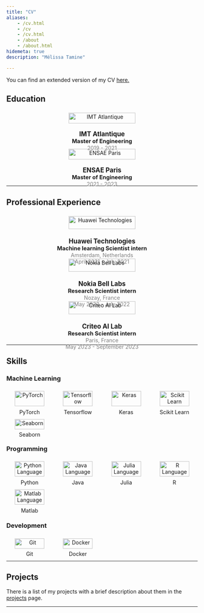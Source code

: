 ```yaml
---
title: "CV"
aliases:
    - /cv.html
    - /cv
    - /cv.html
    - /about
    - /about.html
hidemeta: true
description: "Mélissa Tamine"

---
```


You can find an extended version of my CV [here.](/CV_TAMINE_Mélissa.pdf)

## Education

<div>

<style>
    #education-grid {
        display: grid;
        grid-template-columns: repeat(auto-fill, minmax(300px, 1fr));
        grid-gap: 5px;
    }

    #education-grid > div {
        padding: .5em;
        text-align: center;
        align-items: center;
        justify-content: center;
    }

    #education-grid > div > img {
        display: block;
        margin-left: auto;
        margin-right: auto;
        width: 60%;
    }

    #education-grid > div > .institution {
        font-size: 1.2em;
        font-weight: bold;
    }

    #education-grid > div > .degree {
        font-size: 1.05em;
        font-weight: bold;
    }

    #education-grid > div > .date {
        color: gray;
    }

    #education-grid > div > .gpa {
        color: gray;
    }
</style>

<div id="education-grid">
    <div>
        <img class="logo" src="/education/logo_IMT_Atlantique.png" alt="IMT Atlantique">
        <div class="institution">IMT Atlantique</div>
        <div class="degree">Master of Engineering</div>
        <div class="date">2019 - 2021</div>
    </div>
    <div>
        <img class="logo" src="/education/logo_ENSAE.png" alt="ENSAE Paris">
        <div class="institution">ENSAE Paris</div>
        <div class="degree">Master of Engineering</div>
        <div class="date">2021 - 2023</div>
    </div>
</div>

</div>


---

## Professional Experience

<div>

<style>
    #prof-grid {
        display: grid;
        grid-template-columns: repeat(auto-fill, minmax(300px, 1fr));
        grid-gap: 5px;
    }

    #prof-grid > div {
        padding: .5em;
        text-align: center;
        align-items: center;
        justify-content: center;
    }

    #prof-grid > div > img {
        display: block;
        margin-left: auto;
        margin-right: auto;
        width: 60%;
    }

    #prof-grid > div > .institution {
        font-size: 1.2em;
        font-weight: bold;
    }

    #prof-grid > div > .degree {
        font-size: 1.05em;
        font-weight: bold;
    }

    #prof-grid > div > .date {
        color: gray;
    }

    #prof-grid > div > .city {
        color: gray;
    }
</style>

<div id="prof-grid">
    <div>
        <img class="logo" src="/experience/huawei_logo.png" alt="Huawei Technologies">
        <div class="institution">Huawei Technologies</div>
        <div class="degree">Machine learning Scientist intern</div>
        <div class="city">Amsterdam, Netherlands</div>
        <div class="date">April 2021 - July 2021</div>
    </div>
    <div>
        <img class="logo" src="/experience/nokia_logo.png" alt="Nokia Bell Labs">
        <div class="institution">Nokia Bell Labs</div>
        <div class="degree">Research Scientist intern</div>
        <div class="city">Nozay, France</div>
        <div class="date">May 2022 - July 2022</div>
    </div>
    <div>
        <img class="logo" src="/experience/criteo_logo.png" alt="Criteo AI Lab">
        <div class="institution">Criteo AI Lab</div>
        <div class="degree">Research Scientist intern</div>
        <div class="city">Paris, France</div>
        <div class="date">May 2023 - September 2023</div>
    </div>
</div>

</div>

---

## Skills

### Machine Learning

<div>

<style>
    #skills-grid {
        display: grid;
        grid-template-columns: repeat(auto-fill, minmax(100px, 1fr));
        grid-gap: 5px;
    }

    #skills-grid > div {
        padding: .5em;
        text-align: center;
        align-items: center;
        justify-content: center;
    }

    #skills-grid > div > img {
        display: block;
        margin-left: auto;
        margin-right: auto;
        width: 85%;
    }
</style>

<div id="skills-grid">
    <div>
        <img class="logo" src="/skills/pytorch.png" alt="PyTorch">
        <div class="title">PyTorch</div>
    </div>
    <div>
        <img class="logo" src="/skills/tensorflow.png" alt="Tensorflow">
        <div class="title">Tensorflow</div>
    </div>
    <div>
        <img class="logo" src="/skills/keras.png" alt="Keras">
        <div class="title">Keras</div>
    </div>
    <div>
        <img class="logo" src="/skills/scikitlearn.png" alt="Scikit Learn">
        <div class="title">Scikit Learn</div>
    </div>
    <div>
        <img class="logo" src="/skills/seaborn.png" alt="Seaborn">
        <div class="title">Seaborn</div>
    </div>
</div>

</div>

### Programming

<div>

<style>
    #skills-grid {
        display: grid;
        grid-template-columns: repeat(auto-fill, minmax(100px, 1fr));
        grid-gap: 5px;
    }

    #skills-grid > div {
        padding: .5em;
        text-align: center;
        align-items: center;
        justify-content: center;
    }

    #skills-grid > div > img {
        display: block;
        margin-left: auto;
        margin-right: auto;
        width: 85%;
    }
</style>

<div id="skills-grid">
    <div>
        <img class="logo" src="/skills/python.png" alt="Python Language">
        <div class="title">Python</div>
    </div>
    <div>
        <img class="logo" src="/skills/java.png" alt="Java Language">
        <div class="title">Java</div>
    </div>
    <div>
        <img class="logo" src="/skills/julia.png" alt="Julia Language">
        <div class="title">Julia</div>
    </div>
    <div>
        <img class="logo" src="/skills/R.png" alt="R Language">
        <div class="title">R</div>
    </div>
    <div>
        <img class="logo" src="/skills/matlab.png" alt="Matlab Language">
        <div class="title">Matlab</div>
    </div>
</div>

</div>

### Development

<div>

<style>
    #skills-grid {
        display: grid;
        grid-template-columns: repeat(auto-fill, minmax(100px, 1fr));
        grid-gap: 5px;
    }

    #skills-grid > div {
        padding: .5em;
        text-align: center;
        align-items: center;
        justify-content: center;
    }

    #skills-grid > div > img {
        display: block;
        margin-left: auto;
        margin-right: auto;
        width: 85%;
    }
</style>

<div id="skills-grid">
    <div>
        <img class="logo" src="/skills/git.png" alt="Git">
        <div class="title">Git</div>
    </div>  
    <div>
        <img class="logo" src="/skills/docker.png" alt="Docker">
        <div class="title">Docker</div>
    </div>
</div>

---

## Projects

There is a list of my projects with a brief description about them in the [projects](/projects) page.

---